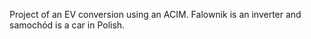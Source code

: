 Project of an EV conversion using an ACIM. Falownik is an inverter and samochód is a car in Polish.
